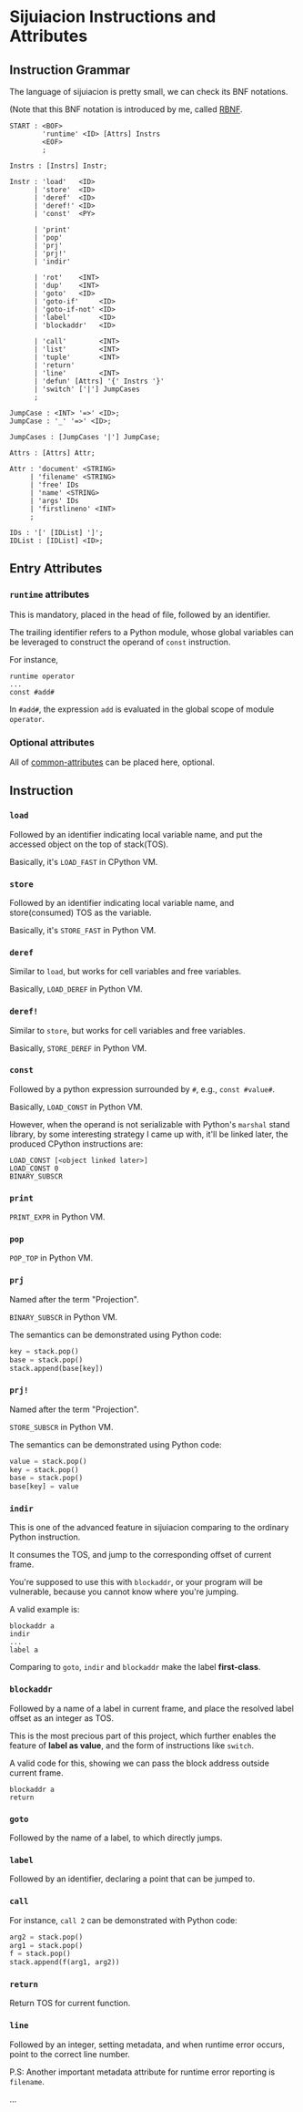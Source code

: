 # Sijuiacion Instructions and Attributes

## Instruction Grammar

The language of sijuiacion is pretty small, we can check its BNF notations.

(Note that this BNF notation is introduced by me, called [RBNF](https://github.com/thautwarm/RBNF.hs).
 
```rbnf
START : <BOF>
        'runtime' <ID> [Attrs] Instrs
        <EOF>
        ;

Instrs : [Instrs] Instr;

Instr : 'load'   <ID>
      | 'store'  <ID>
      | 'deref'  <ID>
      | 'deref!' <ID>
      | 'const'  <PY>

      | 'print'
      | 'pop'
      | 'prj'
      | 'prj!'
      | 'indir'

      | 'rot'    <INT>
      | 'dup'    <INT>
      | 'goto'   <ID>
      | 'goto-if'     <ID>
      | 'goto-if-not' <ID>
      | 'label'       <ID>
      | 'blockaddr'   <ID>

      | 'call'        <INT>
      | 'list'        <INT>
      | 'tuple'       <INT>
      | 'return'
      | 'line'        <INT>
      | 'defun' [Attrs] '{' Instrs '}'
      | 'switch' ['|'] JumpCases
      ;

JumpCase : <INT> '=>' <ID>;
JumpCase : '_' '=>' <ID>;

JumpCases : [JumpCases '|'] JumpCase;

Attrs : [Attrs] Attr;

Attr : 'document' <STRING>
     | 'filename' <STRING>
     | 'free' IDs
     | 'name' <STRING>
     | 'args' IDs
     | 'firstlineno' <INT>
     ;

IDs : '[' [IDList] ']';
IDList : [IDList] <ID>;
```

## Entry Attributes 
### `runtime` attributes

This is mandatory, placed in the head of file, followed by an identifier.

The trailing identifier refers to a Python module, whose global variables can be leveraged to construct the operand of `const` instruction.

For instance,
```sijuiacion
runtime operator
...
const #add#
```

In `#add#`, the expression `add` is evaluated in the global scope of module `operator`.

### Optional attributes

All of [common-attributes](#Attributes) can be placed here, optional.


## Instruction

### `load`

Followed by an identifier indicating local variable name,
and put the accessed object on the top of stack(TOS).
 
Basically, it's `LOAD_FAST` in CPython VM.
 
### `store`

Followed by an identifier indicating local variable name,
and store(consumed) TOS as the variable.

Basically, it's `STORE_FAST` in Python VM.

### `deref`

Similar to `load`, but works for cell variables and free variables.

Basically, `LOAD_DEREF` in Python VM.

### `deref!`

Similar to `store`,  but works for cell variables and free variables.

Basically, `STORE_DEREF` in Python VM.

### `const`

Followed by a python expression surrounded by `#`, e.g., `const #value#`.

Basically, `LOAD_CONST` in Python VM.

However, when the operand is not serializable with Python's `marshal` stand library,
by some interesting strategy I came up with, it'll be linked later, the produced CPython instructions are:
```
LOAD_CONST [<object linked later>]
LOAD_CONST 0
BINARY_SUBSCR
```

### `print`

`PRINT_EXPR` in Python VM.

### `pop`

`POP_TOP` in Python VM.

### `prj`

Named after the term "Projection".

`BINARY_SUBSCR` in Python VM.

The semantics can be demonstrated using Python code:

```python
key = stack.pop()
base = stack.pop()
stack.append(base[key])
```


### `prj!`

Named after the term "Projection".

`STORE_SUBSCR` in Python VM.

The semantics can be demonstrated using Python code:

```python
value = stack.pop()
key = stack.pop()
base = stack.pop()
base[key] = value
```

### `indir`

This is one of the advanced feature in sijuiacion comparing to the ordinary Python instruction. 

It consumes the TOS, and jump to the corresponding offset of current frame.

You're supposed to use this with `blockaddr`, or your program will be vulnerable,
because you cannot know where you're jumping.    

A valid example is:

```sijuiacion
blockaddr a
indir
...
label a
```

Comparing to `goto`, `indir` and `blockaddr` make the label **first-class**.

### `blockaddr`

Followed by a name of a label in current frame,
and place the resolved label offset as an integer as TOS.

This is the most precious part of this project, which further enables the feature of **label as value**,
and the form of instructions like `switch`.

A valid code for this, showing we can pass the block address outside current frame.

```sijuiacion
blockaddr a
return
```

### `goto`

Followed by the name of a label, to which directly jumps.

### `label`

Followed by an identifier, declaring a point that can be jumped to.

### `call`

For instance,  `call 2` can be demonstrated with Python code:
```python
arg2 = stack.pop()
arg1 = stack.pop()
f = stack.pop()
stack.append(f(arg1, arg2))
```

### `return`

Return TOS for current function.

### `line`

Followed by an integer, setting metadata, and when runtime error occurs,
point to the correct line number.

P.S: Another important metadata attribute for runtime error reporting is `filename`.


... 
  


 







 



